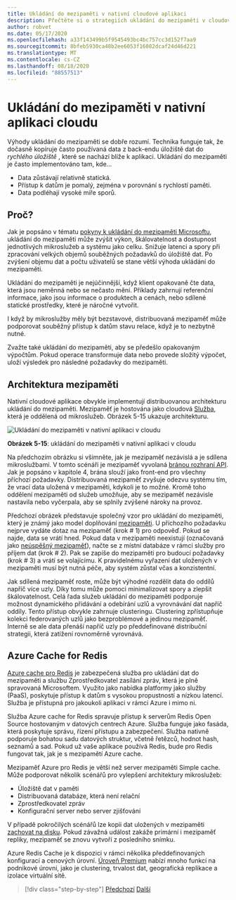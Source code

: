 ```yaml
---
title: Ukládání do mezipaměti v nativní cloudové aplikaci
description: Přečtěte si o strategiích ukládání do mezipaměti v cloudové nativní aplikaci.
author: robvet
ms.date: 05/17/2020
ms.openlocfilehash: a33f143499b5f9545493bc4bc757cc3d152f7aa9
ms.sourcegitcommit: 8bfeb5930ca48b2ee6053f16082dcaf24d46d221
ms.translationtype: MT
ms.contentlocale: cs-CZ
ms.lasthandoff: 08/18/2020
ms.locfileid: "88557513"
---
```

# <a name="caching-in-a-cloud-native-app"></a>Ukládání do mezipaměti v nativní aplikaci cloudu

Výhody ukládání do mezipaměti se dobře rozumí. Technika funguje tak, že dočasně kopíruje často používaná data z back-endu úložiště dat do *rychlého úložiště* , které se nachází blíže k aplikaci. Ukládání do mezipaměti je často implementováno tam, kde...

- Data zůstávají relativně statická.
- Přístup k datům je pomalý, zejména v porovnání s rychlostí paměti.
- Data podléhají vysoké míře sporů.

## <a name="why"></a>Proč?

Jak je popsáno v tématu [pokyny k ukládání do mezipaměti Microsoftu](https://docs.microsoft.com/azure/architecture/best-practices/caching), ukládání do mezipaměti může zvýšit výkon, škálovatelnost a dostupnost jednotlivých mikroslužeb a systému jako celku. Snižuje latenci a spory při zpracování velkých objemů souběžných požadavků do úložiště dat. Po zvýšení objemu dat a počtu uživatelů se stane větší výhoda ukládání do mezipaměti.

Ukládání do mezipaměti je nejúčinnější, když klient opakovaně čte data, která jsou neměnná nebo se nečasto mění. Příklady zahrnují referenční informace, jako jsou informace o produktech a cenách, nebo sdílené statické prostředky, které je náročné vytvořit.

I když by mikroslužby měly být bezstavové, distribuovaná mezipaměť může podporovat souběžný přístup k datům stavu relace, když je to nezbytně nutné.

Zvažte také ukládání do mezipaměti, aby se předešlo opakovaným výpočtům. Pokud operace transformuje data nebo provede složitý výpočet, uloží výsledek pro následné požadavky do mezipaměti.

## <a name="caching-architecture"></a>Architektura mezipaměti

Nativní cloudové aplikace obvykle implementují distribuovanou architekturu ukládání do mezipaměti. Mezipaměť je hostována jako cloudová [Služba](./definition.md#backing-services), která je oddělená od mikroslužeb. Obrázek 5-15 ukazuje architekturu.

![Ukládání do mezipaměti v nativní aplikaci v cloudu](media/caching-in-a-cloud-native-app.png)

**Obrázek 5-15**: ukládání do mezipaměti v nativní aplikaci v cloudu

Na předchozím obrázku si všimněte, jak je mezipaměť nezávislá a je sdílena mikroslužbami. V tomto scénáři je mezipaměť vyvolaná [bránou rozhraní API](./front-end-communication.md). Jak je popsáno v kapitole 4, brána slouží jako front-end pro všechny příchozí požadavky. Distribuovaná mezipaměť zvyšuje odezvu systému tím, že vrací data uložená v mezipaměti, kdykoli je to možné. Kromě toho oddělení mezipaměti od služeb umožňuje, aby se mezipaměť nezávisle nastavila nebo vyčerpala, aby se splnily zvýšené nároky na provoz.

Předchozí obrázek představuje společný vzor pro ukládání do mezipaměti, který je známý jako model doplňování [mezipaměti](https://docs.microsoft.com/azure/architecture/patterns/cache-aside). U příchozího požadavku nejprve vydáte dotaz na mezipaměť (krok \# 1) pro odpověď. Pokud se najde, data se vrátí hned. Pokud data v mezipaměti neexistují (označovaná jako [neúspěšný mezipaměť](https://www.techopedia.com/definition/6308/cache-miss)), načte se z místní databáze v rámci služby pro příjem dat (krok \# 2). Pak se zapíše do mezipaměti pro budoucí požadavky (krok \# 3) a vrátí se volajícímu. K pravidelnému vyřazení dat uložených v mezipaměti musí být nutná péče, aby systém zůstal včas a konzistentní.

Jak sdílená mezipaměť roste, může být výhodné rozdělit data do oddílů napříč více uzly. Díky tomu může pomoci minimalizovat spory a zlepšit škálovatelnost. Celá řada služeb ukládání do mezipaměti podporuje možnost dynamického přidávání a odebírání uzlů a vyrovnávání dat napříč oddíly. Tento přístup obvykle zahrnuje clusteringu. Clustering zpřístupňuje kolekci federovaných uzlů jako bezproblémové a jedinou mezipaměť. Interně se ale data přenáší napříč uzly po předdefinované distribuční strategii, která zatížení rovnoměrně vyrovnává.

## <a name="azure-cache-for-redis"></a>Azure Cache for Redis

[Azure cache pro Redis](https://azure.microsoft.com/services/cache/) je zabezpečená služba pro ukládání dat do mezipaměti a službu Zprostředkovatel zasílání zpráv, která je plně spravovaná Microsoftem. Využito jako nabídka platformy jako služby (PaaS), poskytuje přístup k datům s vysokou propustností a nízkou latencí. Služba je přístupná pro jakoukoli aplikaci v rámci Azure i mimo ni.

Služba Azure cache for Redis spravuje přístup k serverům Redis Open Source hostovaným v datových centrech Azure. Služba funguje jako fasáda, která poskytuje správu, řízení přístupu a zabezpečení. Služba nativně podporuje bohatou sadu datových struktur, včetně řetězců, hodnot hash, seznamů a sad. Pokud už vaše aplikace používá Redis, bude pro Redis fungovat tak, jak je s mezipamětí Azure cache.

Mezipaměť Azure pro Redis je větší než server mezipaměti Simple cache. Může podporovat několik scénářů pro vylepšení architektury mikroslužeb:

- Úložiště dat v paměti
- Distribuovaná databáze, která není relační
- Zprostředkovatel zpráv
- Konfigurační server nebo server zjišťování
  
V případě pokročilých scénářů lze kopii dat uložených v mezipaměti [zachovat na disku](https://docs.microsoft.com/azure/azure-cache-for-redis/cache-how-to-premium-persistence). Pokud závažná událost zakáže primární i mezipaměť repliky, mezipaměť se znovu vytvoří z posledního snímku.

Azure Redis Cache je k dispozici v rámci několika předdefinovaných konfigurací a cenových úrovní. [Úroveň Premium](https://docs.microsoft.com/azure/azure-cache-for-redis/cache-overview#service-tiers) nabízí mnoho funkcí na podnikové úrovni, jako je clustering, trvalost dat, geografická replikace a izolace virtuální sítě.

>[!div class="step-by-step"]
>[Předchozí](relational-vs-nosql-data.md) 
> [Další](elastic-search-in-azure.md)

